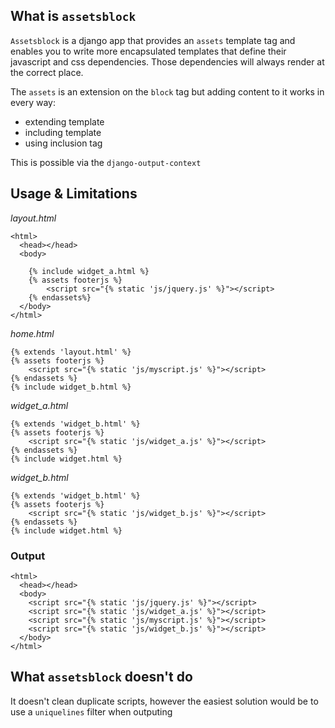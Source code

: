 ## What is `assetsblock`

`Assetsblock` is a django app that provides an `assets` template tag
and enables you to write more encapsulated templates that define their
javascript and css dependencies. Those dependencies will always render at the correct place.

The `assets` is an extension on the `block` tag but adding content to it works in every way:

 - extending template
 - including template
 - using inclusion tag

This is possible via the `django-output-context`

## Usage & Limitations

*layout.html*
```
<html>
  <head></head>
  <body>

    {% include widget_a.html %}
    {% assets footerjs %}
        <script src="{% static 'js/jquery.js' %}"></script>
    {% endassets%}
  </body>
</html>
```

*home.html*
```
{% extends 'layout.html' %}
{% assets footerjs %}
    <script src="{% static 'js/myscript.js' %}"></script>
{% endassets %}
{% include widget_b.html %}
```

*widget_a.html*
```
{% extends 'widget_b.html' %}
{% assets footerjs %}
    <script src="{% static 'js/widget_a.js' %}"></script>
{% endassets %}
{% include widget.html %}
```

*widget_b.html*
```
{% extends 'widget_b.html' %}
{% assets footerjs %}
    <script src="{% static 'js/widget_b.js' %}"></script>
{% endassets %}
{% include widget.html %}
```

### Output
```
<html>
  <head></head>
  <body>
    <script src="{% static 'js/jquery.js' %}"></script>
    <script src="{% static 'js/widget_a.js' %}"></script>
    <script src="{% static 'js/myscript.js' %}"></script>
    <script src="{% static 'js/widget_b.js' %}"></script>
  </body>
</html>

```

## What `assetsblock` doesn't do
It doesn't clean duplicate scripts, however the easiest solution would be to use a `uniquelines` filter when outputing 